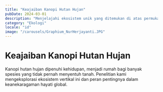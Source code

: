```yaml
---
title: "Keajaiban Kanopi Hutan Hujan"
pubDate: 2024-03-01
description: "Menjelajahi ekosistem unik yang ditemukan di atas permukaan hutan."
category: "Ekologi"
locale: "id"
image: "/carousels/Graphium_NurHerjayanti.JPG"
---
```


# Keajaiban Kanopi Hutan Hujan

Kanopi hutan hujan dipenuhi kehidupan, menjadi rumah bagi banyak spesies yang tidak pernah menyentuh tanah. Penelitian kami mengeksplorasi ekosistem vertikal ini dan peran pentingnya dalam keanekaragaman hayati global.
